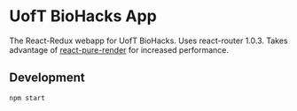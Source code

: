 # UofT BioHacks App

The React-Redux webapp for UofT BioHacks. Uses react-router 1.0.3. Takes
advantage of [react-pure-render] for increased performance.

[react-pure-render]: https://github.com/gaearon/react-pure-render

## Development

```bash
npm start
```
